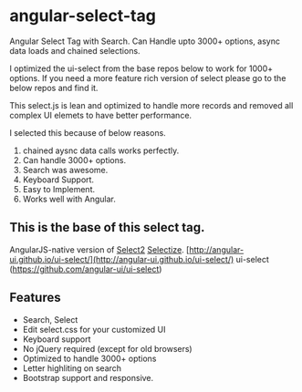 # angular-select-tag
Angular Select Tag with Search. Can Handle upto 3000+ options, async data loads and chained selections.

I optimized the ui-select from the base repos below to work for 1000+ options. If you need a more feature rich version of select please go to the below repos and find it. 

This select.js is lean and optimized to handle more records and removed all complex UI elemets to have better performance.

I selected this because of below reasons.
1. chained aysnc data calls works perfectly.
2. Can handle 3000+ options.
3. Search was awesome.
4. Keyboard Support.
5. Easy to Implement.
6. Works well with Angular.


## This is the base of this select tag. 

AngularJS-native version of [Select2](http://ivaynberg.github.io/select2/) 
[Selectize](http://brianreavis.github.io/selectize.js/). [http://angular-ui.github.io/ui-select/](http://angular-ui.github.io/ui-select/)
ui-select (https://github.com/angular-ui/ui-select)

## Features

- Search, Select
- Edit select.css for your customized UI
- Keyboard support
- No jQuery required (except for old browsers)
- Optimized to handle 3000+ options 
- Letter highliting on search
- Bootstrap support and responsive.

